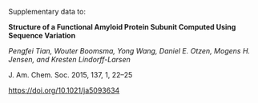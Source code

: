 Supplementary data to:

**Structure of a Functional Amyloid Protein Subunit Computed Using Sequence Variation**

_Pengfei Tian, Wouter Boomsma, Yong Wang, Daniel E. Otzen, Mogens H. Jensen, and Kresten Lindorff-Larsen_

J. Am. Chem. Soc. 2015, 137, 1, 22–25

https://doi.org/10.1021/ja5093634
